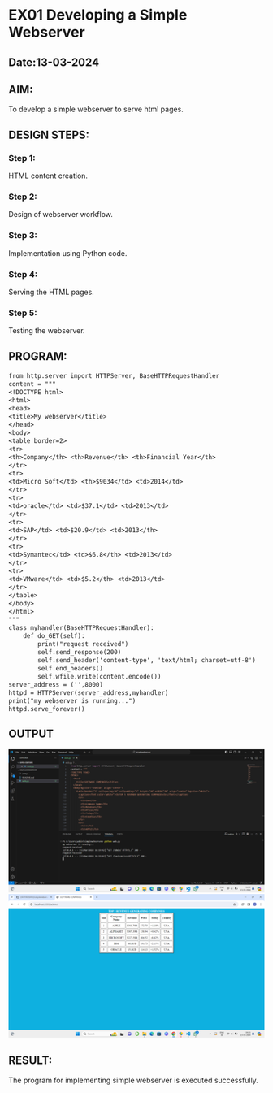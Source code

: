# EX01 Developing a Simple Webserver
## Date:13-03-2024

## AIM:
To develop a simple webserver to serve html pages.

## DESIGN STEPS:
### Step 1: 
HTML content creation.

### Step 2:
Design of webserver workflow.

### Step 3:
Implementation using Python code.

### Step 4:
Serving the HTML pages.

### Step 5:
Testing the webserver.

## PROGRAM:
```
from http.server import HTTPServer, BaseHTTPRequestHandler
content = """
<!DOCTYPE html>
<html>
<head>
<title>My webserver</title>
</head>
<body>
<table border=2>
<tr>
<th>Company</th> <th>Revenue</th> <th>Financial Year</th>
</tr>
<tr>
<td>Micro Soft</td> <th>$9034</td> <td>2014</td>
</tr>
<tr>
<td>oracle</td> <td>$37.1</td> <td>2013</td>
</tr>
<tr>
<td>SAP</td> <td>$20.9</td> <td>2013</th>
</tr>
<tr>
<td>Symantec</td> <td>$6.8</th> <td>2013</td>
</tr>
<tr>
<td>VMware</td> <td>$5.2</th> <td>2013</td>
</tr>
</table>
</body>
</html>
"""
class myhandler(BaseHTTPRequestHandler):
    def do_GET(self):
        print("request received")
        self.send_response(200)
        self.send_header('content-type', 'text/html; charset=utf-8')
        self.end_headers()
        self.wfile.write(content.encode())
server_address = ('',8000)
httpd = HTTPServer(server_address,myhandler)
print("my webserver is running...")
httpd.serve_forever()
```

## OUTPUT
![OUTPUT](<webo1 prog-1.png>)
![OUTPUT](<WEB EX01-1.png>)

## RESULT:
The program for implementing simple webserver is executed successfully.

